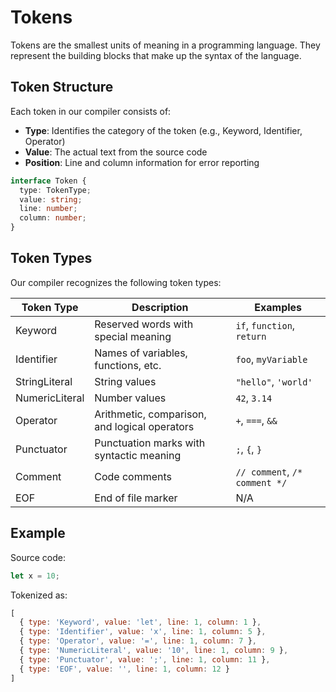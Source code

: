 # Tokens

Tokens are the smallest units of meaning in a programming language. They represent the building blocks that make up the syntax of the language.

## Token Structure

Each token in our compiler consists of:

- **Type**: Identifies the category of the token (e.g., Keyword, Identifier, Operator)
- **Value**: The actual text from the source code
- **Position**: Line and column information for error reporting

```typescript
interface Token {
  type: TokenType;
  value: string;
  line: number;
  column: number;
}
```

## Token Types

Our compiler recognizes the following token types:

| Token Type | Description | Examples |
|------------|-------------|----------|
| Keyword | Reserved words with special meaning | `if`, `function`, `return` |
| Identifier | Names of variables, functions, etc. | `foo`, `myVariable` |
| StringLiteral | String values | `"hello"`, `'world'` |
| NumericLiteral | Number values | `42`, `3.14` |
| Operator | Arithmetic, comparison, and logical operators | `+`, `===`, `&&` |
| Punctuator | Punctuation marks with syntactic meaning | `;`, `{`, `}` |
| Comment | Code comments | `// comment`, `/* comment */` |
| EOF | End of file marker | N/A |

## Example

Source code:
```javascript
let x = 10;
```

Tokenized as:
```javascript
[
  { type: 'Keyword', value: 'let', line: 1, column: 1 },
  { type: 'Identifier', value: 'x', line: 1, column: 5 },
  { type: 'Operator', value: '=', line: 1, column: 7 },
  { type: 'NumericLiteral', value: '10', line: 1, column: 9 },
  { type: 'Punctuator', value: ';', line: 1, column: 11 },
  { type: 'EOF', value: '', line: 1, column: 12 }
]
```
